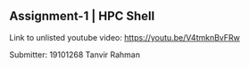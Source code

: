 ## Assignment-1 | HPC Shell

Link to unlisted youtube video:
https://youtu.be/V4tmknBvFRw

Submitter:
19101268 Tanvir Rahman

